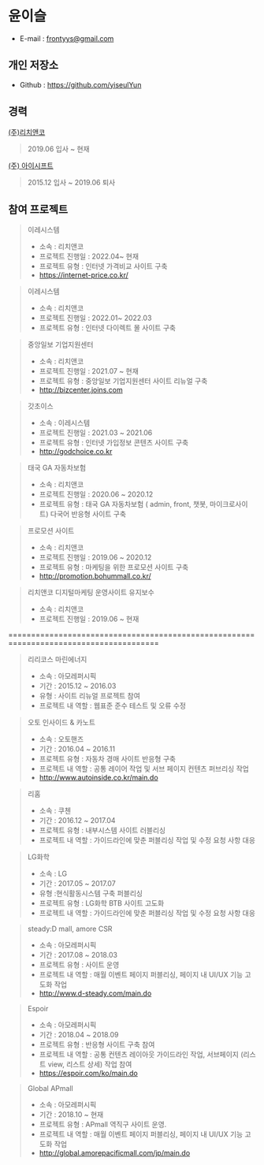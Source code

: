 # 윤이슬
* E-mail : frontyys@gmail.com
## 개인 저장소
* Github : https://github.com/yiseulYun
## 경력
[(주)리치앤코](<http://richnco.co.kr/>)
> 2019.06 입사 ~ 현재
> 
[(주) 아이시프트](<http://www.ishift.co.kr/>)
> 2015.12 입사 ~ 2019.06 퇴사

## 참여 프로젝트

> 이레시스템
> * 소속 : 리치앤코
> * 프로젝트 진행일  : 2022.04~ 현재
> * 프로젝트 유형 : 인터넷 가격비교 사이트 구축
> * https://internet-price.co.kr/

> 이레시스템
> * 소속 : 리치앤코
> * 프로젝트 진행일  : 2022.01~ 2022.03
> * 프로젝트 유형 : 인터넷 다이렉트 몰 사이트 구축
> 

> 중앙일보 기업지원센터
> * 소속 : 리치앤코
> * 프로젝트 진행일 : 2021.07 ~ 현재
> * 프로젝트 유형 : 중앙일보 기업지원센터 사이트 리뉴얼 구축
> * <http://bizcenter.joins.com>

> 갓초이스
> * 소속 : 이레시스템
> * 프로젝트 진행일 : 2021.03 ~ 2021.06
> * 프로젝트 유형 : 인터넷 가입정보 콘텐츠 사이트 구축
> * <http://godchoice.co.kr>

> 태국 GA 자동차보험
> * 소속 : 리치앤코
> * 프로젝트 진행일 : 2020.06 ~ 2020.12
> * 프로젝트 유형 : 태국 GA 자동차보험 ( admin, front, 챗봇, 마이크로사이트) 다국어 반응형 사이트 구축

> 프로모션 사이트
> * 소속 : 리치앤코
> * 프로젝트 진행일 : 2019.06 ~ 2020.12
> * 프로젝트 유형 : 마케팅을 위한 프로모션 사이트 구축
> * <http://promotion.bohummall.co.kr/>

> 리치앤코 디지털마케팅 운영사이트 유지보수
> * 소속 : 리치앤코
> * 프로젝트 진행일 : 2019.06 ~ 현재

=======================================================================================

> 리리코스 마린에너지
> * 소속 : 아모레퍼시픽
> * 기간 : 2015.12 ~ 2016.03
> * 유형 : 사이트 리뉴얼 프로젝트 참여
> * 프로젝트 내 역할 : 웹표준 준수 테스트 및 오류 수정

> 오토 인사이드 & 카노트 
> * 소속 : 오토핸즈
> * 기간 : 2016.04 ~ 2016.11
> * 프로젝트 유형 : 자동차 경매 사이트 반응형 구축 
> * 프로젝트 내 역할 : 공통 레이어 작업 및 서브 페이지 컨텐츠 퍼브리싱 작업
> * <http://www.autoinside.co.kr/main.do>

> 리홈 
> * 소속 : 쿠첸
> * 기간 : 2016.12 ~ 2017.04
> * 프로젝트 유형 :  내부시스템 사이트 러블리싱
> * 프로젝트 내 역할 :  가이드라인에 맞춘 퍼블리싱 작업 및 수정 요청 사항 대응

> LG화학
> * 소속 : LG
> * 기간 : 2017.05 ~ 2017.07
> * 유형 :현식활동시스템 구축 퍼블리싱
> * 프로젝트 유형 : LG화학 BTB 사이트 고도화
> * 프로젝트 내 역할 :  가이드라인에 맞춘 퍼블리싱 작업 및 수정 요청 사항 대응

> steady:D mall, amore CSR  
> * 소속 : 아모레퍼시픽
> * 기간 : 2017.08 ~ 2018.03
> * 프로젝트 유형 : 사이트 운영
> * 프로젝트 내 역할 : 매월 이벤트 페이지 퍼블리싱, 페이지 내 UI/UX 기능 고도화 작업
> * <http://www.d-steady.com/main.do>

> Espoir
> * 소속 : 아모레퍼시픽
> * 기간 : 2018.04 ~ 2018.09
> * 프로젝트 유형 : 반응형 사이트 구축 참여
> * 프로젝트 내 역할 : 공통 컨텐츠 레이아웃 가이드라인 작업, 서브페이지 (리스트 view, 리스트 상세) 작업 참여
> * <https://espoir.com/ko/main.do>

> Global APmall
> * 소속 : 아모레퍼시픽
> * 기간 : 2018.10 ~ 현재
> * 프로젝트 유형 : APmall 역직구 사이트 운영.
> * 프로젝트 내 역할 : 매월 이벤트 페이지 퍼블리싱, 페이지 내 UI/UX 기능 고도화 작업 
> * <http://global.amorepacificmall.com/jp/main.do>

